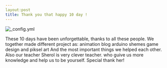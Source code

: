 ```yaml
---
layout:post
title: Thank you that happy 10 day !
---
```


![_config.yml](https://lh3.googleusercontent.com/bktHh46SmH2HdR_zsLNg5nvoyezbuEDFpYhgIaoQvDacEYDqnriSDzP3a0wbaH3yu34I26jjwMyR7Q=w1177-h667-no)

These 10 days have been unforgettable, thanks to all these people. We together made different project  as: 
animation
blog
arduino shemes 
game design and piksel art
And the most important things we helped each other.
Also our teacher Sherol is very clever teacher. who guive us more knowledge and help us to be yourself. Special thank her!

